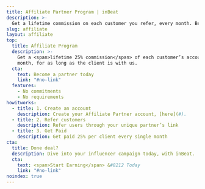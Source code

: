 ```yaml
---
title: Affiliate Partner Program | inBeat
description: >-
  Get a lifetime commission on each customer you refer, every month. Become a partner today
slug: affiliate
layout: affiliate
top:
  title: Affiliate Program
  description: >-
    Get a <span>lifetime 25% commission</span> of each customer’s account value – every
    month, for as long as the client is with us.
  cta:
    text: Become a partner today
    link: "#no-link"
  features:
    - No commitments
    - No requirements
howitworks:
  - title: 1. Create an account
    description: Create your Affiliate Partner account, [here](#).
  - title: 2. Refer customers
    description: Refer users through your unique partner’s link
  - title: 3. Get Paid
    description: Get paid 25% per client every single month
cta:
  title: Done deal?
  description: Dive into your influencer campaign today, with inBeat. 
  cta:
    text: <span>Start Earning</span> &#8212 Today
    link: "#no-link"
noindex: true
---
```

